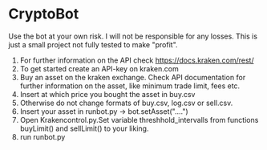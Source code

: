 # CryptoBot

Use the bot at your own risk. I will not be responsible for any losses. This is just a small project not fully tested to make "profit".

1. For further information on the API check https://docs.kraken.com/rest/
2. To get started create an API-key on kraken.com
3. Buy an asset on the kraken exchange. Check API documentation for further information on the asset, like minimum trade limit, fees etc.
4. Insert at which price you bought the asset in buy.csv
5. Otherwise do not change formats of buy.csv, log.csv or sell.csv. 
6. Insert your asset in runbot.py -> bot.setAsset("....")
7. Open Krakencontrol.py.Set variable threshhold_intervalls from functions buyLimit() and sellLimit() to your liking.
8. run runbot.py


